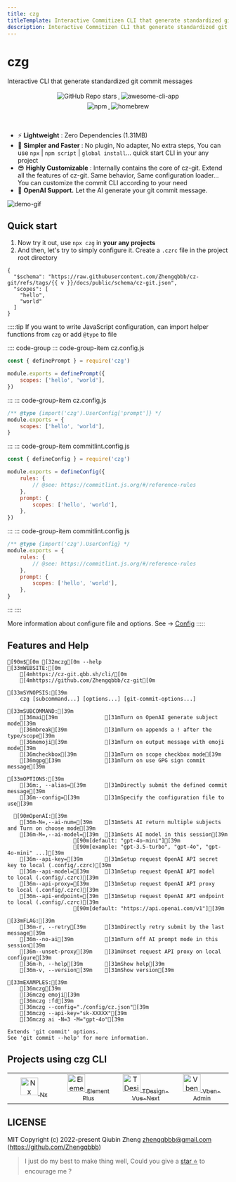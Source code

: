 ```yaml
---
title: czg
titleTemplate: Interactive Commitizen CLI that generate standardized git commit message
description: Interactive Commitizen CLI that generate standardized git commit messages
---
```


<h1 class="clip">czg</h1>
<p class="description">Interactive CLI that generate standardized git commit messages</p>

<p align="center">
    <a target="_blank" href="https://github.com/Zhengqbbb/cz-git">
      <img style="display:inline-block;margin:0.2em;" alt="GitHub Repo stars" src="https://img.shields.io/github/stars/zhengqbbb/cz-git?style=social">
    </a>
    <a target="_blank" href="https://github.com/agarrharr/awesome-cli-apps#git">
      <img style="display:inline-block;margin:0.2em;" alt="awesome-cli-app" src="https://cdn.rawgit.com/sindresorhus/awesome/d7305f38d29fed78fa85652e3a63e154dd8e8829/media/badge.svg">
    </a>
    <br>
    <a href="https://www.npmjs.com/package/czg">
        <img style="display:inline-block;margin:0.2em;" alt="npm" src="https://img.shields.io/npm/v/czg?style=flat-square&logo=data:image/svg+xml;base64,PHN2ZyB4bWxucz0iaHR0cDovL3d3dy53My5vcmcvMjAwMC9zdmciIHZpZXdCb3g9IjAgMCA0MCA0MCI+PHBhdGggZD0iTTAgMGg0MHY0MEgwVjB6IiBmaWxsPSIjY2IwMDAwIi8+PHBhdGggZmlsbD0iI2ZmZiIgZD0iTTcgN2gyNnYyNmgtN1YxNGgtNnYxOUg3eiIvPjwvc3ZnPgo=">
    </a>
    <a href="https://formulae.brew.sh/formula/czg">
        <img style="display:inline-block;margin:0.2em;" alt="homebrew" src="https://img.shields.io/homebrew/v/czg?style=flat-square&logo=homebrew&label=homebrew">
    </a>
</p>

<br />

- ⚡️ **Lightweight** : Zero Dependencies (1.31MB)
- 🤗 **Simpler and Faster** : No plugin, No adapter, No extra steps, You can use `npx` | `npm script` | `global install`... quick start CLI in your any project
- 😎 **Highly Customizable** : Internally contains the core of cz-git. Extend all the features of cz-git. Same behavior, Same configuration loader... You can customize the commit CLI according to your need
- 🤖 **OpenAI Support.** Let the AI generate your git commit message.

![demo-gif](https://user-images.githubusercontent.com/40693636/175753060-cf4f5e48-100d-430a-93e9-31b17f42802f.gif) <!-- size=720x264 -->

## Quick start
1. Now try it out, use `npx czg` in **your any projects**
2. And then, let's try to simply configure it.
Create a `.czrc` file in the project root directory

<script setup>
import { useData } from 'vitepress'

const { site } = useData()
const v = site.value.themeConfig.nav?.[4]?.text
</script>

```json-vue
{
  "$schema": "https://raw.githubusercontent.com/Zhengqbbb/cz-git/refs/tags/{{ v }}/docs/public/schema/cz-git.json",
  "scopes": [
    "hello",
    "world"
  ]
}
```

:::::tip
If you want to write JavaScript configuration, can import helper functions from `czg` or add `@type` to file

:::: code-group
::: code-group-item cz.config.js
```js
const { definePrompt } = require('czg')

module.exports = definePrompt({
    scopes: ['hello', 'world'],
})
```
:::
::: code-group-item cz.config.js
```js
/** @type {import('czg').UserConfig['prompt']} */
module.exports = {
    scopes: ['hello', 'world'],
}
```
:::
::: code-group-item commitlint.config.js
```js
const { defineConfig } = require('czg')

module.exports = defineConfig({
    rules: {
        // @see: https://commitlint.js.org/#/reference-rules
    },
    prompt: {
        scopes: ['hello', 'world'],
    },
})
```
:::
::: code-group-item commitlint.config.js
```js
/** @type {import('czg').UserConfig} */
module.exports = {
    rules: {
        // @see: https://commitlint.js.org/#/reference-rules
    },
    prompt: {
        scopes: ['hello', 'world'],
    },
}
```
:::
::::

More information about configure file and options. See → [Config](/config/)
:::::


## Features and Help

```ansi
[90m$[0m [32mczg[0m --help
[33mWEBSITE:[0m
    [4mhttps://cz-git.qbb.sh/cli/[0m
    [4mhttps://github.com/Zhengqbbb/cz-git[0m

[33mSYNOPSIS:[39m
    czg [subcommand...] [options...] [git-commit-options...]

[33mSUBCOMMAND:[39m
    [36mai[39m               [31mTurn on OpenAI generate subject mode[39m
    [36mbreak[39m            [31mTurn on appends a ! after the type/scope[39m
    [36memoji[39m            [31mTurn on output message with emoji mode[39m
    [36mcheckbox[39m         [31mTurn on scope checkbox mode[39m
    [36mgpg[39m              [31mTurn on use GPG sign commit message[39m

[33mOPTIONS:[39m
    [36m:, --alias=[39m      [31mDirectly submit the defined commit message[39m
    [36m--config=[39m        [31mSpecify the configuration file to use[39m

  [90mOpenAI:[39m
    [36m-N=,--ai-num=[39m    [31mSets AI return multiple subjects and Turn on choose mode[39m
    [36m-M=,--ai-model=[39m  [31mSets AI model in this session[39m
                     [90m[default: "gpt-4o-mini"][39m
                     [90m[example: "gpt-3.5-turbo", "gpt-4o", "gpt-4o-mini" ...][39m
    [36m--api-key=[39m       [31mSetup request OpenAI API secret key to local (.config/.czrc)[39m
    [36m--api-model=[39m     [31mSetup request OpenAI API model      to local (.config/.czrc)[39m
    [36m--api-proxy=[39m     [31mSetup request OpenAI API proxy      to local (.config/.czrc)[39m
    [36m--api-endpoint=[39m  [31mSetup request OpenAI API endpoint   to local (.config/.czrc)[39m
                     [90m[default: "https://api.openai.com/v1"][39m

[33mFLAG:[39m
    [36m-r, --retry[39m      [31mDirectly retry submit by the last message[39m
    [36m--no-ai[39m          [31mTurn off AI prompt mode in this session[39m
    [36m--unset-proxy[39m    [31mUnset request API proxy on local configure[39m
    [36m-h, --help[39m       [31mShow help[39m
    [36m-v, --version[39m    [31mShow version[39m

[33mEXAMPLES:[39m
    [36mczg[39m
    [36mczg emoji[39m
    [36mczg :fd[39m
    [36mczg --config="./config/cz.json"[39m
    [36mczg --api-key="sk-XXXXX"[39m
    [36mczg ai -N=3 -M="gpt-4o"[39m

Extends 'git commit' options.
See 'git commit --help' for more information.
```

## Projects using czg CLI

<table>
  <tr>
    <td align="center" width="200px">
      <a target="_blank" href="https://github.com/nrwl/nx">
        <img src="https://user-images.githubusercontent.com/40693636/211251507-e45992b8-6e49-44e4-933c-100a68f5ff48.png" alt="Nx logo" width="40">
        <sub>Nx</sub>
      </a>
    </td>
    <td align="center" width="200px">
      <a target="_blank" href="https://github.com/element-plus/element-plus">
        <img src="https://user-images.githubusercontent.com/40693636/172459748-939e3f1b-a694-4c09-b643-e1dce602105c.png" alt="Element Plus logo" width="40">
        <sub>Element Plus</sub>
      </a>
    </td>
    <td align="center" width="200px">
      <a target="_blank" href="https://github.com/Tencent/tdesign-vue-next">
        <img src="https://user-images.githubusercontent.com/40693636/170830562-38e4c998-9af4-4303-9270-4f14e0942b08.png" alt="TDesign-Vue-Next logo" width="40">
        <sub>TDesign-Vue-Next</sub>
      </a>
    </td>
    <td align="center" width="200px">
      <a target="_blank" href="https://github.com/vbenjs/vue-vben-admin">
        <img src="https://user-images.githubusercontent.com/40693636/178189964-931a1fc2-92df-4d04-8d0d-b748fc318c0a.png" alt="Vben-Admin logo" width="40">
        <sub>Vben-Admin</sub>
      </a>
    </td>
  </tr>
</table>

## LICENSE

MIT
Copyright (c) 2022-present Qiubin Zheng <zhengqbbb@gmail.com> (https://github.com/Zhengqbbb)

> I just do my best to make thing well, Could you give a [star ⭐](https://github.com/Zhengqbbb/cz-git) to encourage me ?
